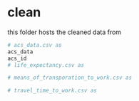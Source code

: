 # clean
this folder hosts the cleaned data from
```py
# acs_data.csv as
acs_data
acs_id
# life_expectancy.csv as

# means_of_transporation_to_work.csv as

# travel_time_to_work.csv as

```